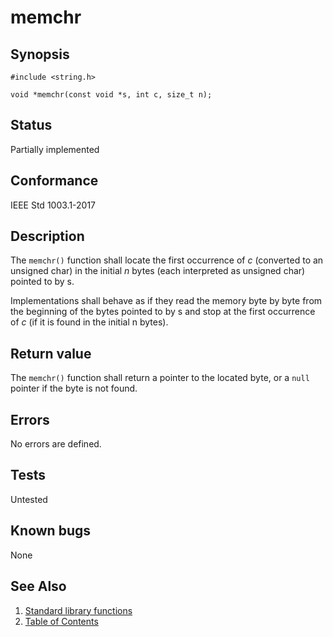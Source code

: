 # memchr

## Synopsis

`#include <string.h>`

`void *memchr(const void *s, int c, size_t n);`

## Status

Partially implemented

## Conformance

IEEE Std 1003.1-2017

## Description

The `memchr()` function shall locate the first occurrence of _c_ (converted to an unsigned char) in the initial _n_
bytes (each interpreted as unsigned char) pointed to by s.

Implementations shall behave as if they read the memory byte by byte from the beginning of the bytes pointed to by s
and stop at the first occurrence of _c_ (if it is found in the initial n bytes).

## Return value

The `memchr()` function shall return a pointer to the located byte, or a `null` pointer if the byte is not found.

## Errors

No errors are defined.

## Tests

Untested

## Known bugs

None

## See Also

1. [Standard library functions](../functions.md)
2. [Table of Contents](../../../README.md)
